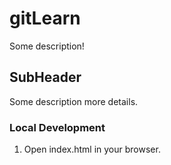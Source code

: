 # gitLearn

Some description!

## SubHeader

Some description more details.

### Local Development

1. Open index.html in your browser.
